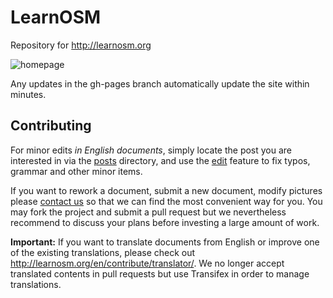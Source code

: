 # LearnOSM

Repository for http://learnosm.org 

![homepage](https://raw.github.com/hotosm/learnosm/gh-pages/homepage.png)

Any updates in the gh-pages branch automatically update the site within minutes.

## Contributing

For minor edits *in English documents*, simply locate the post you are interested in via the [posts](_posts) directory, and use the [edit](https://help.github.com/articles/editing-files-in-another-user-s-repository/) feature to fix typos, grammar and other minor items.

If you want to rework a document, submit a new document, modify pictures please [contact us](mailto:learnosm@hotosm.org) so that we can find the most convenient way for you. You may fork the project and submit a pull request but we nevertheless recommend to discuss your plans before investing a large amount of work.

<!--
Check out [CONTRIBUTING.md](CONTRIBUTING.md) for more on how to contribute directly to LearnOSM, run the site locally or develop new content.
-->

**Important:** If you want to translate documents from English or improve one of the existing translations, please check out  http://learnosm.org/en/contribute/translator/. We no longer accept translated contents in pull requests but use Transifex in order to manage translations.
